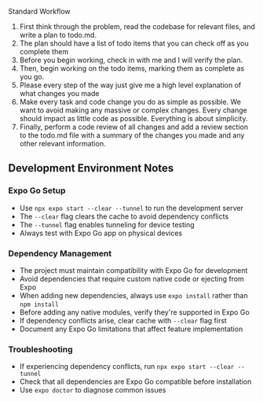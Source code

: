 Standard Workflow
1. First think through the problem, read the codebase for relevant files, and write a plan to todo.md.
2. The plan should have a list of todo items that you can check off as you complete them
3. Before you begin working, check in with me and I will verify the plan.
4. Then, begin working on the todo items, marking them as complete as you go.
5. Please every step of the way just give me a high level explanation of what changes you made
6. Make every task and code change you do as simple as possible. We want to avoid making any massive or complex changes. Every change should impact as little code as possible. Everything is about simplicity.
7. Finally, perform a code review of all changes and add a review section to the todo.md file with a summary of the changes you made and any other relevant information.

## Development Environment Notes

### Expo Go Setup
- Use `npx expo start --clear --tunnel` to run the development server
- The `--clear` flag clears the cache to avoid dependency conflicts
- The `--tunnel` flag enables tunneling for device testing
- Always test with Expo Go app on physical devices

### Dependency Management
- The project must maintain compatibility with Expo Go for development
- Avoid dependencies that require custom native code or ejecting from Expo
- When adding new dependencies, always use `expo install` rather than `npm install`
- Before adding any native modules, verify they're supported in Expo Go
- If dependency conflicts arise, clear cache with `--clear` flag first
- Document any Expo Go limitations that affect feature implementation

### Troubleshooting
- If experiencing dependency conflicts, run `npx expo start --clear --tunnel`
- Check that all dependencies are Expo Go compatible before installation
- Use `expo doctor` to diagnose common issues
